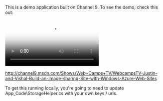 This is a demo application built on Channel 9.  To see the demo, check this out:

<video poster="http://media.ch9.ms/ch9/8353/64f02c9e-dc7b-49f7-bd37-cd87002c8353/JustinandVishalBuildaWindowsAzureenabledImageUplo_512.jpg" controls><source src="http://media.ch9.ms/ch9/8353/64f02c9e-dc7b-49f7-bd37-cd87002c8353/JustinandVishalBuildaWindowsAzureenabledImageUplo_mid.mp4" type="video/mp4" /><source src="http://media.ch9.ms/ch9/8353/64f02c9e-dc7b-49f7-bd37-cd87002c8353/JustinandVishalBuildaWindowsAzureenabledImageUplo.webm" type="video/webm" /></video>

http://channel9.msdn.com/Shows/Web+Camps+TV/WebcampsTV-Justin-and-Vishal-Build-an-Image-sharing-Site-with-Windows-Azure-Web-Sites

To get this running locally, you're going to need to update App_Code\StorageHelper.cs with your own keys / urls. 